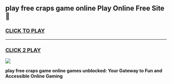 
## play free craps game online Play Online Free Site 👋
<h3>
<a href="https://download.freeplayer.one?title=play_free_craps_game_online&ref=21F">CLICK TO PLAY</a></h3>
<hr>

<h3>
<a href="https://download.freeplayer.one?title=play_free_craps_game_online&ref=21F">CLICK 2 PLAY</a>
  
</h3>

<a href="https://download.freeplayer.one?title=play_free_craps_game_online&ref=21F"><img src="https://cdnb.artstation.com/p/assets/images/images/032/539/853/original/anto-thomas-button-gif.gif"></a>


**play free craps game online games unblocked: Your Gateway to Fun and Accessible Online Gaming**
